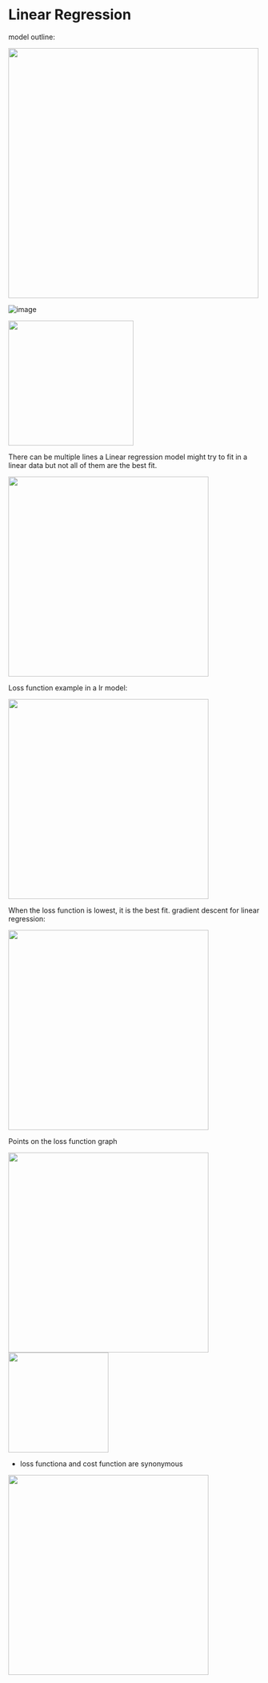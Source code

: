 # Linear Regression

model outline:

<img src="https://github.com/kunalpaliwal13/60-Hours-of-ML/assets/143526414/8688d69a-3aa7-40c5-8e3b-1485302d68c9"  height="500">
 

![image](https://github.com/kunalpaliwal13/60-Hours-of-ML/assets/143526414/a14525b7-e992-4345-9e43-fb6361914c77)

<img src="https://github.com/kunalpaliwal13/60-Hours-of-ML/assets/143526414/83ce429c-dab1-42ae-9d6a-78220a41b7e6" height = 250>

There can be multiple lines a Linear regression model might try to fit in a linear data but not all of them are the best fit.

<img src="https://github.com/kunalpaliwal13/60-Hours-of-ML/assets/143526414/42bdda62-140e-48f5-aa81-f724368d66d6" height =400>

Loss function example in a lr model:

<img src="https://github.com/kunalpaliwal13/60-Hours-of-ML/assets/143526414/568ae7f7-11df-44f3-83b7-3eec103b49c2" height =400>

When the loss function is lowest, it is the best fit.
gradient descent for linear regression:

<img src="https://github.com/kunalpaliwal13/60-Hours-of-ML/assets/143526414/65568a3b-bdae-4cb0-a581-be512a214dd2" height =400>

Points on the loss function graph

<img src="https://github.com/kunalpaliwal13/60-Hours-of-ML/assets/143526414/488c3f12-2146-4922-8f17-de21e827573f" height =400>

<img src="https://github.com/kunalpaliwal13/60-Hours-of-ML/assets/143526414/005701e7-e237-445d-9bca-537138a56067" height =200>

*  loss functiona and cost function are synonymous

<img src="https://github.com/kunalpaliwal13/60-Hours-of-ML/assets/143526414/f7e82dc5-11b4-4c63-8053-611110396226" height =400>

